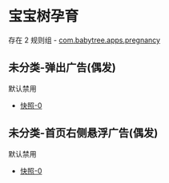 # 宝宝树孕育

存在 2 规则组 - [com.babytree.apps.pregnancy](/src/apps/com.babytree.apps.pregnancy.ts)

## 未分类-弹出广告(偶发)

默认禁用

- [快照-0](https://i.gkd.li/i/12614834)

## 未分类-首页右侧悬浮广告(偶发)

默认禁用

- [快照-0](https://i.gkd.li/i/12614838)

